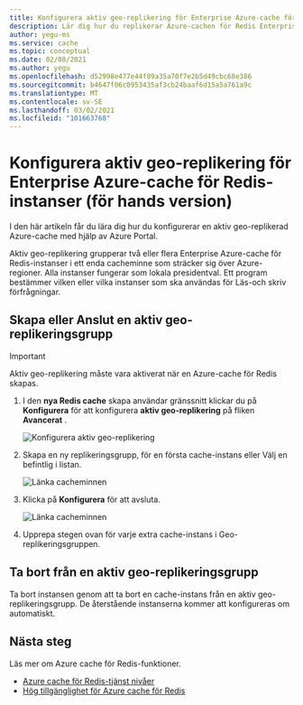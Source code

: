 ```yaml
---
title: Konfigurera aktiv geo-replikering för Enterprise Azure-cache för Redis-instanser
description: Lär dig hur du replikerar Azure-cachen för Redis Enterprise-instanser i Azure-regioner
author: yegu-ms
ms.service: cache
ms.topic: conceptual
ms.date: 02/08/2021
ms.author: yegu
ms.openlocfilehash: d52998e477e44f89a35a70f7e2b5d49cbc68e386
ms.sourcegitcommit: b4647f06c0953435af3cb24baaf6d15a5a761a9c
ms.translationtype: MT
ms.contentlocale: sv-SE
ms.lasthandoff: 03/02/2021
ms.locfileid: "101663768"
---
```

# <a name="configure-active-geo-replication-for-enterprise-azure-cache-for-redis-instances-preview"></a>Konfigurera aktiv geo-replikering för Enterprise Azure-cache för Redis-instanser (för hands version)

I den här artikeln får du lära dig hur du konfigurerar en aktiv geo-replikerad Azure-cache med hjälp av Azure Portal.

Aktiv geo-replikering grupperar två eller flera Enterprise Azure-cache för Redis-instanser i ett enda cacheminne som sträcker sig över Azure-regioner. Alla instanser fungerar som lokala presidentval. Ett program bestämmer vilken eller vilka instanser som ska användas för Läs-och skriv förfrågningar.

## <a name="create-or-join-an-active-geo-replication-group"></a>Skapa eller Anslut en aktiv geo-replikeringsgrupp

> [!IMPORTANT]
> Aktiv geo-replikering måste vara aktiverat när en Azure-cache för Redis skapas.
>
>

1. I den **nya Redis cache** skapa användar gränssnitt klickar du på **Konfigurera** för att konfigurera **aktiv geo-replikering** på fliken **Avancerat** .

    ![Konfigurera aktiv geo-replikering](./media/cache-how-to-active-geo-replication/cache-active-geo-replication-not-configured.png)

1. Skapa en ny replikeringsgrupp, för en första cache-instans eller Välj en befintlig i listan.

    ![Länka cacheminnen](./media/cache-how-to-active-geo-replication/cache-active-geo-replication-new-group.png)

1. Klicka på **Konfigurera** för att avsluta.

    ![Länka cacheminnen](./media/cache-how-to-active-geo-replication/cache-active-geo-replication-configured.png)

1. Upprepa stegen ovan för varje extra cache-instans i Geo-replikeringsgruppen.

## <a name="remove-from-an-active-geo-replication-group"></a>Ta bort från en aktiv geo-replikeringsgrupp

Ta bort instansen genom att ta bort en cache-instans från en aktiv geo-replikeringsgrupp. De återstående instanserna kommer att konfigureras om automatiskt.

## <a name="next-steps"></a>Nästa steg

Läs mer om Azure cache för Redis-funktioner.

* [Azure cache för Redis-tjänst nivåer](cache-overview.md#service-tiers)
* [Hög tillgänglighet för Azure cache för Redis](cache-high-availability.md)
